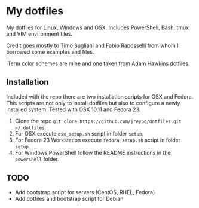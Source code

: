 My dotfiles
===========

My dotfiles for Linux, Windows and OSX. Includes PowerShell, Bash, tmux and VIM environment files.

Credit goes mostly to [Timo Sugliani](https://twitter.com/tsugliani) and [Fabio Raposselli](https://twitter.com/fabiorapposelli) from whom I borrowed some examples and files.

iTerm color schemes are mine and one taken from Adam Hawkins [dotfiles](https://github.com/ahawkins/dotfiles).

## Installation

Included with the repo there are two installation scripts for OSX and Fedora. This scripts are not only to install dotfiles but also to configure a newly installed system. Tested with OSX 10.11 and Fedora 23.

1. Clone the repo `git clone https://github.com/jreypo/dotfiles.git ~/.dotfiles`.
2. For OSX execute `osx_setup.sh` script in folder `setup`.
3. For Fedora 23 Workstation execute `fedora_setup.sh` script in folder `setup`.
4. For Windows PowerShell follow the README instructions in the `powershell` folder.

## TODO

- Add bootstrap script for servers (CentOS, RHEL, Fedora)
- Add dotfiles and bootstrap script for Debian
